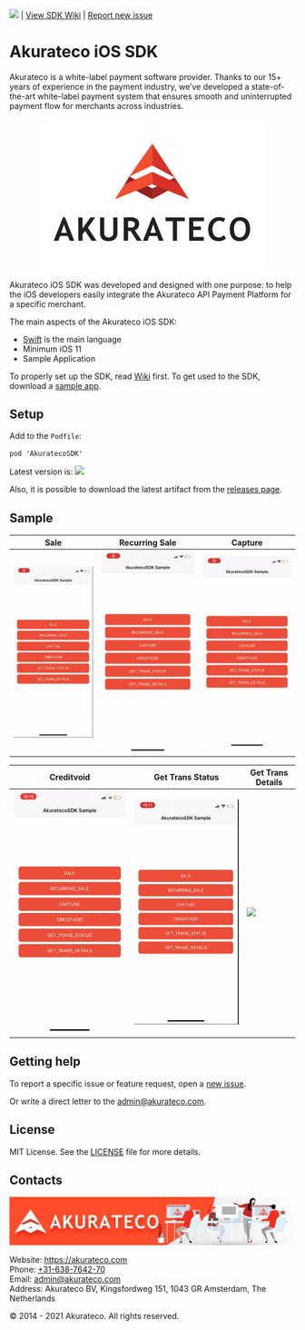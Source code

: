![](https://cocoapod-badges.herokuapp.com/v/AkuratecoSDK/badge.png) | [View SDK Wiki](https://github.com/akurateco/akurateco-ios-sdk/wiki) | [Report new issue](https://github.com/akurateco/akurateco-ios-sdk/issues/new)

# Akurateco iOS SDK

Akurateco is a white-label payment software provider. Thanks to our 15+ years of experience in the payment industry, we’ve developed a state-of-the-art white-label payment system that ensures smooth and uninterrupted payment flow for merchants across industries.

<p align="center">
  <a href="https://akurateco.com">
      <img src="/media/header.jpg" alt="Akurateco" width="400px"/>
  </a>
</p>

Akurateco iOS SDK was developed and designed with one purpose: to help the iOS developers easily integrate the Akurateco API Payment Platform for a specific merchant. 

The main aspects of the Akurateco iOS SDK:

- [Swift](https://developer.apple.com/swift/) is the main language 
- Minimum iOS 11
- Sample Application

To properly set up the SDK, read [Wiki](https://github.com/akurateco/akurateco-ios-sdk/wiki) first.
To get used to the SDK, download a [sample app](https://github.com/akurateco/akurateco-ios-sdk/tree/main/sample).

## Setup

Add to the `Podfile`:

```
pod 'AkuratecoSDK'
```

Latest version is: ![](https://cocoapod-badges.herokuapp.com/v/AkuratecoSDK/badge.png) 

Also, it is possible to download the latest artifact from the [releases page](https://github.com/akurateco/akurateco-ios-sdk/releases).

## Sample

| Sale | Recurring Sale | Capture |
|-|-|-|
| ![](/media/sale.gif) | ![](/media/recurring-sale.gif) | ![](/media/capture.gif) |

| Creditvoid | Get Trans Status | Get Trans Details |
|-|-|-|
| ![](/media/creditvoid.gif) | ![](/media/get-trans-status.gif) | ![](/media/get-trans-details.gif) |

## Getting help

To report a specific issue or feature request, open a [new issue](https://github.com/akurateco/akurateco-ios-sdk/issues/new).

Or write a direct letter to the [admin@akurateco.com](mailto:admin@akurateco.com).

## License

MIT License. See the [LICENSE](https://github.com/akurateco/akurateco-ios-sdk/blob/main/LICENSE) file for more details.

## Contacts

![](/media/footer.jpg)

Website: https://akurateco.com  
Phone: [+31-638-7642-70](tel:31638764270)  
Email: [admin@akurateco.com](mailto:admin@akurateco.com)  
Address: Akurateco BV, Kingsfordweg 151, 1043 GR Amsterdam, The Netherlands  

© 2014 - 2021 Akurateco. All rights reserved.
